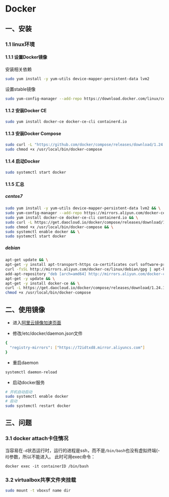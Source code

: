 # Docker

## 一、安装

### 1.1 linux环境

#### 1.1.1 设置Docker镜像

安装相关依赖
```bash
sudo yum install -y yum-utils device-mapper-persistent-data lvm2
```

设置stable镜像
```bash
sudo yum-config-manager --add-repo https://download.docker.com/linux/centos/docker-ce.repo
```

#### 1.1.2 安装Docker CE
```bash
sudo yum install docker-ce docker-ce-cli containerd.io
```

#### 1.1.3 安装Docker Compose
```bash
sudo curl -L "https://github.com/docker/compose/releases/download/1.24.0/docker-compose-$(uname -s)-$(uname -m)" -o /usr/local/bin/docker-compose
sudo chmod +x /usr/local/bin/docker-compose
```

#### 1.1.4 启动Docker
```bash
sudo systemctl start docker
```

#### 1.1.5 汇总

##### centos7
```bash
sudo yum install -y yum-utils device-mapper-persistent-data lvm2 && \
sudo yum-config-manager --add-repo https://mirrors.aliyun.com/docker-ce/linux/centos/docker-ce.repo && \
sudo yum install docker-ce docker-ce-cli containerd.io && \
sudo curl -L https://get.daocloud.io/docker/compose/releases/download/1.24.1/docker-compose-`uname -s`-`uname -m` -o /usr/local/bin/docker-compose && \
sudo chmod +x /usr/local/bin/docker-compose && \
sudo systemctl enable docker && \
sudo systemctl start docker
```

##### debian
```bash
apt-get update && \
apt-get -y install apt-transport-https ca-certificates curl software-properties-common && \
curl -fsSL http://mirrors.aliyun.com/docker-ce/linux/debian/gpg | apt-key add - && \
add-apt-repository "deb [arch=amd64] http://mirrors.aliyun.com/docker-ce/linux/debian $(lsb_release -cs) stable" && \
apt-get -y update && \
apt-get -y install docker-ce && \
curl -L https://get.daocloud.io/docker/compose/releases/download/1.24.1/docker-compose-`uname -s`-`uname -m` -o /usr/local/bin/docker-compose && \
chmod +x /usr/local/bin/docker-compose
```

## 二、使用镜像

- 进入[阿里云镜像加速页面](https://cr.console.aliyun.com/#/accelerator)

- 修改/etc/docker/daemon.json文件
```bash
{
  "registry-mirrors": ["https://72idtxd8.mirror.aliyuncs.com"]
}
```

- 重启daemon
```bash
systemctl daemon-reload
```

- 启动docker服务
```bash
# 开机自动启动
sudo systemctl enable docker
# 启动
sudo systemctl restart docker
```

## 三、问题

### 3.1 docker attach卡住情况
当容易在```-d```状态运行时，运行的进程是ssh，而不是```/bin/bash```也没有虚拟终端(-it)参数，所以不能进入。
此时可用exec命令：
```
docker exec -it containerID /bin/bash
```

### 3.2 virtualbox共享文件夹挂载
```bash
sudo mount -t vboxsf name dir
```